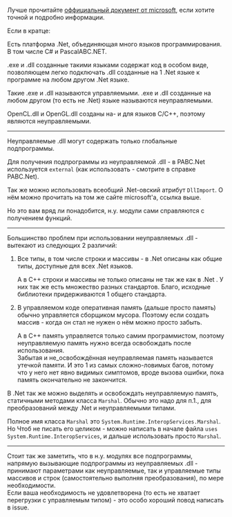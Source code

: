 


Лучше прочитайте [оффициальный документ от microsoft](https://docs.microsoft.com/en-us/dotnet/standard/managed-code), если хотите точной и подробно информации.

Если в кратце:

Есть платформа .Net, объединяющая много языков программирования. В том числе C# и PascalABC.NET.

.exe и .dll созданные такими языками содержат код в особом виде,
позволяющем легко подключать .dll созданные на 1 .Net языке к программе на любом другом .Net языке.

Такие .exe и .dll называются управляемыми. .exe и .dll созданные на любом другом (то есть не .Net) языке называются неуправляемыми.

OpenCL.dll и OpenGL.dll созданы на- и для языков C/C++, поэтому являются неуправляемыми.

---

Неуправляемые .dll могут содержать только глобальные подпрограммы.

Для получения подпрограммы из неуправляемой .dll - в PABC.Net используется `external` (как использовать - смотрите в справке PABC.Net).

Так же можно использовать всеобщий .Net-овский атрибут `DllImport`. О нём можно прочитать на том же сайте microsoft'а, ссылка выше.

Но это вам вряд ли понадобится, н.у. модули сами справляются с получением функций.

---

Большинство проблем при использовании неуправляемых .dll - вытекают из следующих 2 различий:

1. Все типы, в том числе строки и массивы - в .Net описаны как общие типы, доступные для всех .Net языков.
	
	А в C++ строки и массивы не только описаны не так же как в .Net . У них так же есть множество разных стандартов. Благо, исходные библиотеки придерживаются 1 общего стандарта.

2. В управляемом коде оперативная память (дальше просто память) обычно управляется сборщиком мусора. Поэтому если создать массив - когда он стал не нужен о нём можно просто забыть.
	
	А в C++ память управляется только самим программистом, поэтому неуправляемую память нужно всегда освобождать после использования.\
	Забытая и не_освобождённая неуправляемая память называется утечкой памяти. И это 1 из самых сложно-ловимых багов, потому что у него нет явно видимых симптомов, вроде вызова ошибки, пока память окончательно не закончится.

В .Net так же можно выделять и освобождать неуправляемую память, статичными методами класса `Marshal`. Обычно это надо для п.1., для преобразований между .Net и неуправляемыми типами.

Полное имя класса `Marshal` это `System.Runtime.InteropServices.Marshal`. Но Чтоб не писать его целиком - можно написать в начале файла `uses System.Runtime.InteropServices`, и дальше использовать просто `Marshal`.

---

Стоит так же заметить, что в н.у. модулях все подпрограммы, напрямую вызывающие подпрограммы
из неуправляемых .dll - принимают параметрами как неуправляемые, так и управляемые типы
массивов и строк (самостоятельно выполняя преобразования), по мере необходимости.\
Если ваша необходимость не удовлетворена (то есть не хватает перегрузки с управляемым типом) - это особо хороший повод написать в issue.


